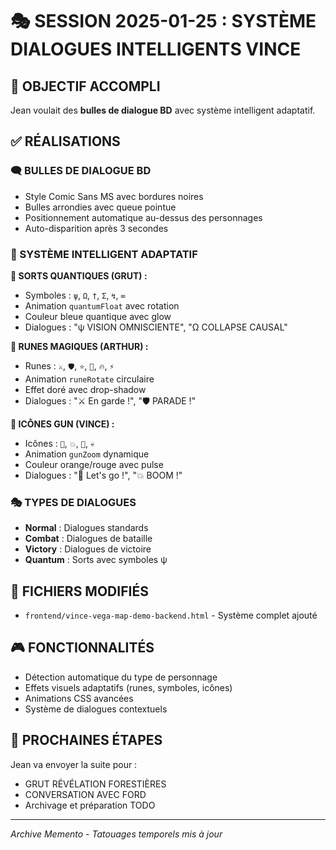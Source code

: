 # 🎭 SESSION 2025-01-25 : SYSTÈME DIALOGUES INTELLIGENTS VINCE

## 🎯 OBJECTIF ACCOMPLI
Jean voulait des **bulles de dialogue BD** avec système intelligent adaptatif.

## ✅ RÉALISATIONS

### 🗨️ BULLES DE DIALOGUE BD
- Style Comic Sans MS avec bordures noires
- Bulles arrondies avec queue pointue
- Positionnement automatique au-dessus des personnages
- Auto-disparition après 3 secondes

### 🎨 SYSTÈME INTELLIGENT ADAPTATIF

**🔮 SORTS QUANTIQUES (GRUT) :**
- Symboles : `ψ`, `Ω`, `†`, `Σ`, `↯`, `∞`
- Animation `quantumFloat` avec rotation
- Couleur bleue quantique avec glow
- Dialogues : "ψ VISION OMNISCIENTE", "Ω COLLAPSE CAUSAL"

**📜 RUNES MAGIQUES (ARTHUR) :**
- Runes : `⚔️`, `🛡️`, `⭐`, `👑`, `🔥`, `⚡`
- Animation `runeRotate` circulaire
- Effet doré avec drop-shadow
- Dialogues : "⚔️ En garde !", "🛡️ PARADE !"

**🔫 ICÔNES GUN (VINCE) :**
- Icônes : `🔫`, `💥`, `🎯`, `💀`
- Animation `gunZoom` dynamique
- Couleur orange/rouge avec pulse
- Dialogues : "🔫 Let's go !", "💥 BOOM !"

### 🎭 TYPES DE DIALOGUES
- **Normal** : Dialogues standards
- **Combat** : Dialogues de bataille
- **Victory** : Dialogues de victoire
- **Quantum** : Sorts avec symboles ψ

## 🔧 FICHIERS MODIFIÉS
- `frontend/vince-vega-map-demo-backend.html` - Système complet ajouté

## 🎮 FONCTIONNALITÉS
- Détection automatique du type de personnage
- Effets visuels adaptatifs (runes, symboles, icônes)
- Animations CSS avancées
- Système de dialogues contextuels

## 🚀 PROCHAINES ÉTAPES
Jean va envoyer la suite pour :
- GRUT RÉVÉLATION FORESTIÈRES
- CONVERSATION AVEC FORD
- Archivage et préparation TODO

---
*Archive Memento - Tatouages temporels mis à jour* 